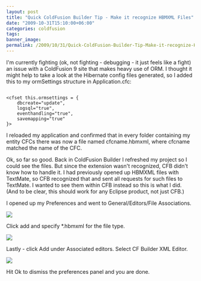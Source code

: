 ```yaml
---
layout: post
title: "Quick ColdFusion Builder Tip - Make it recognize HBMXML Files"
date: "2009-10-31T15:10:00+06:00"
categories: coldfusion 
tags: 
banner_image: 
permalink: /2009/10/31/Quick-ColdFusion-Builder-Tip-Make-it-recognize-HBMXML-Files
---
```


I'm currently fighting (ok, not fighting - debugging - it just feels like a fight) an issue with a ColdFusion 9 site that makes heavy use of ORM. I thought it might help to take a look at the Hibernate config files generated, so I added this to my ormSettings structure in Application.cfc:

<code>
&lt;cfset this.ormsettings = {
	dbcreate="update",
	logsql="true",
	eventhandling="true",
	savemapping="true"
}&gt;
</code>

I reloaded my application and confirmed that in every folder containing my entity CFCs there was now a file named cfcname.hbmxml, where cfcname matched the name of the CFC.

Ok, so far so good. Back in ColdFusion Builder I refreshed my project so I could see the files. But since the extension wasn't recognized, CFB didn't know how to handle it. I had previously opened up HBMXML files with TextMate, so CFB recognized that and sent all requests for such files to TextMate. I wanted to see them within CFB instead so this is what I did. (And to be clear, this should work for any Eclipse product, not just CFB.)

I opened up my Preferences and went to General/Editors/File Associations. 

<img src="https://static.raymondcamden.com/images/Picture 192.png" />

Click add and specify *.hbmxml for the file type.

<img src="https://static.raymondcamden.com/images/cfjedi/Picture 262.png" />

Lastly - click Add under Associated editors. Select CF Builder XML Editor.

<img src="https://static.raymondcamden.com/images/cfjedi/Picture 339.png" />

Hit Ok to dismiss the preferences panel and you are done.